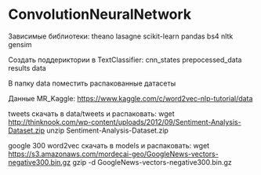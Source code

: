 # ConvolutionNeuralNetwork

Зависимые библиотеки:
theano
lasagne
scikit-learn
pandas
bs4
nltk
gensim

Создать поддериктории в TextClassifier:
cnn_states
prepocessed_data
results
data

В папку data поместить распакованные датасеты


Данные MR_Kaggle:
https://www.kaggle.com/c/word2vec-nlp-tutorial/data

tweets скачать в data/tweets и распаковать:
wget http://thinknook.com/wp-content/uploads/2012/09/Sentiment-Analysis-Dataset.zip
unzip Sentiment-Analysis-Dataset.zip

google 300 word2vec скачать в models и распаковать:
wget https://s3.amazonaws.com/mordecai-geo/GoogleNews-vectors-negative300.bin.gz
gzip -d GoogleNews-vectors-negative300.bin.gz